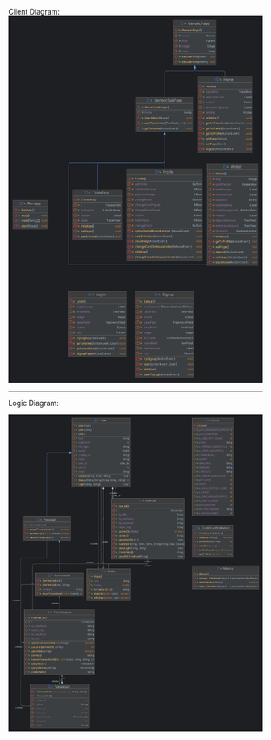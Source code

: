 Client Diagram: ![image](uploads/9b7150b28019c910d874cf7bc69fcbd6/image.png)

---

Logic Diagram:

![image](uploads/a85a725ab394d59b79201396ebe25b43/image.png)